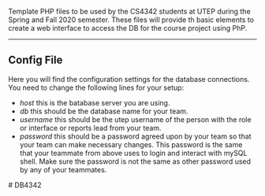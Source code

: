<!--
/**
 * CS 4342 Database Management
 * @author Jasmin Salmon, Valeria Contreras, Eric Gardea, and Fernando Sepulveda
 * @version 1.0
 */
-->



Template PHP files to be used by the CS4342 students at UTEP during the Spring and Fall 2020 semester. These files will provide th basic elements to create a web interface to access the DB for the course project using PhP.

---
## Config File
Here you will find the configuration settings for the database connections. You need to change the following lines for your setup:
- *host* this is the batabase server you are using.
- *db* this should be the database name for your team.
- *username* this should be the utep username of the person with the role or interface or reports lead from your team.
- *password* this should be a password agreed upon by your team so that your team can make necessary changes. This password is the same that your teammate from above uses to login and interact with mySQL shell. Make sure the password is not the same as other password used by any of your teammates.

#   D B 4 3 4 2  
 